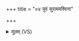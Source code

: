 +++
title = "०४ युवं सुराममश्विना"

+++
<details><summary>मूलम् (VS)</summary>

यु॒वं सु॒राम॑मश्विना॒ नमु॑चावासु॒रे सचा॑। वि॑पिपा॒ना शु॑भस्पती॒ इन्द्रं॒ कर्म॑स्वावतम् ॥
</details>